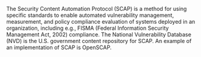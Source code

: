 The Security Content Automation Protocol (SCAP) is a method for using specific standards to enable automated vulnerability management, measurement, and policy compliance evaluation of systems deployed in an organization, including e.g., FISMA (Federal Information Security Management Act, 2002) compliance. The National Vulnerability Database (NVD) is the U.S. government content repository for SCAP. An example of an implementation of SCAP is OpenSCAP.
